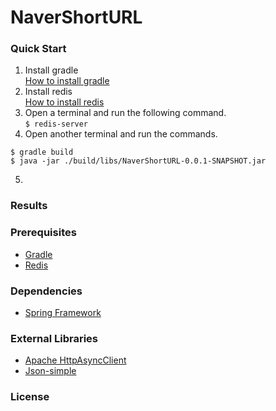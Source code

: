 # NaverShortURL

### Quick Start
1. Install gradle<br />
[How to install gradle](https://gradle.org/install/)
2. Install redis<br />
[How to install redis](https://redis.io/topics/quickstart)
3. Open a terminal and run the following command.<br />
`$ redis-server`
4. Open another terminal and run the commands.
```
$ gradle build
$ java -jar ./build/libs/NaverShortURL-0.0.1-SNAPSHOT.jar
```
5.

### Results

### Prerequisites
- [Gradle](https://gradle.org)
- [Redis](https://redis.io)

### Dependencies
- [Spring Framework](https://spring.io)

### External Libraries
- [Apache HttpAsyncClient](https://hc.apache.org/httpcomponents-asyncclient-dev/)
- [Json-simple](https://github.com/fangyidong/json-simple)

### License
